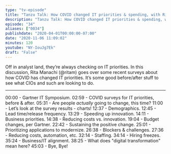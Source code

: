 ```yaml
---
type: "tv-episode"
title: "Tanzu Talk: How COVID changed IT priorities & spending, with Rita Manachi"
description: "Tanzu Talk: How COVID changed IT priorities & spending, with Rita Manachi"
episode: "34"
aliases: ["0034"]
publishdate: "2020-04-01T00:00:00-07:00"
date: "2020-11-06 11:09:02"
minutes: 120
youtube: "NY-IouJg7Ek"
draft: "False"
---
```


Off in analyst land, they’re always checking on IT priorities. In this discussion, Rita Manachi (@ritam) goes over some recent surveys about how COVID has changed IT priorities. It’s some good before/after stuff to see what CIOs and such are looking to do.

----

00:00 -  Gartner IT Symposium.
02:59 - COVID surveys for IT priorities, before & after.
05:31 - Are people _actually_ going to change, this time?
11:00 - Let’s look at the survey results - charts!
12:37 - Demographics.
12:45 - Lead time/release frequency.
13:29 - Speeding up innovation.
14:11 - Business priorities.
14:38 - Reducing costs vs. innovation.
19:04 - Budget changes, per Gartner.
22:42 -  Sustaining the positive change.
25:01 - Prioritizing applications to modernize.
26:38 - Blockers & challenges.
27:36 - Reducing costs, automation, etc.
32:14 - Staffing.
34:14 - Hiring freezes.
35:24 - Business/IT alignment.
38:25 - What does "digital transformation" mean here?
45:03 - Bye, Bye!